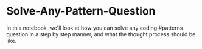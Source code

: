 # Solve-Any-Pattern-Question
In this notebook, we'll look at how you can solve any coding #patterns question in a step by step manner, and what the thought process should be like.
